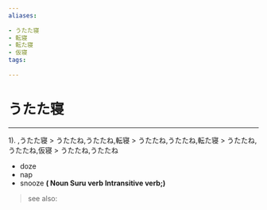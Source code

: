 ```yaml
---
aliases:
    
- うたた寝
- 転寝
- 転た寝
- 仮寝
tags:
    
---
```


# うたた寝
---
1).
,うたた寝 > うたたね,うたたね,転寝 > うたたね,うたたね,転た寝 > うたたね,うたたね,仮寝 > うたたね,うたたね

- doze
- nap
- snooze
**( Noun Suru verb Intransitive verb;)**
> see also: 
            